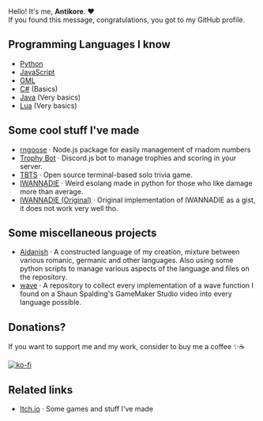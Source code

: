 Hello! It's me, **Antikore**. ❤️<br> 
If you found this message, congratulations, you got to my GitHub profile.

## Programming Languages I know
* [Python](https://www.python.org/about/)
* [JavaScript](https://developer.mozilla.org/es/docs/Web/JavaScripthttps://www.python.org/about/)
* [GML](https://manual.yoyogames.com/GameMaker_Language.htm)
* [C#](https://learn.microsoft.com/en-us/dotnet/csharp/) (Basics)
* [Java](https://www.java.com/) (Very basics)
* [Lua](https://www.lua.org/) (Very basics)

## Some cool stuff I've made
* [rngoose](https://github.com/AntikoreDev/rngoose) · Node.js package for easily management of rnadom numbers
* [Trophy Bot](https://github.com/AntikoreDev/trophy-bot/) · Discord.js bot to manage trophies and scoring in your server.
* [TBTS](https://github.com/AntikoreDev/TBTS/) · Open source terminal-based solo trivia game.
* [IWANNADIE](https://github.com/AntikoreDev/IWANNADIE/) · Weird esolang made in python for those who like damage more than average.
* [IWANNADIE (Original)](https://gist.github.com/AntikoreDev/c1452380e7bdfb0f4cd7f6d61b092e53) · Original implementation of IWANNADIE as a gist, it does not work very well tho.

## Some miscellaneous projects
* [Aidanish](https://github.com/AntikoreDev/aidanish) · A constructed language of my creation, mixture between various romanic, germanic and other languages. Also using some python scripts to manage various aspects of the language and files on the repository.
* [wave](https://github.com/AntikoreDev/wave) · A repository to collect every implementation of a wave function I found on a Shaun Spalding's GameMaker Studio video into every language possible.

## Donations?
If you want to support me and my work, consider to buy me a coffee ✨☕

[![ko-fi](https://ko-fi.com/img/githubbutton_sm.svg)](https://ko-fi.com/P5P7827IB)

## Related links
* [Itch.io](https://antikore.itch.io/) · Some games and stuff I've made
